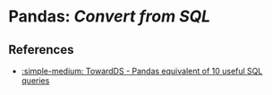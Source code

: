 # Pandas: _Convert from SQL_

## References

* [:simple-medium: TowardDS - Pandas equivalent of 10 useful SQL queries](https://towardsdatascience.com/pandas-equivalent-of-10-useful-sql-queries-f79428e60bd9)
